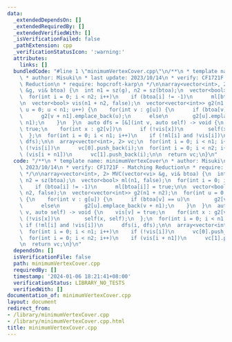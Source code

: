```yaml
---
data:
  _extendedDependsOn: []
  _extendedRequiredBy: []
  _extendedVerifiedWith: []
  _isVerificationFailed: false
  _pathExtension: cpp
  _verificationStatusIcon: ':warning:'
  attributes:
    links: []
  bundledCode: "#line 1 \"minimumVertexCover.cpp\"\n/**\n * template name: minimumVertexCover\n\
    \ * author: Misuki\n * last update: 2023/10/14\n * verify: CF1721F - Matching\
    \ Reduction\n * require: hopcroft-karp\n */\n\narray<vector<int>, 2> MVC(vector<vi>\
    \ &g, vi& btoa) {\n  int n1 = sz(g), n2 = sz(btoa);\n  vector<bool> ml(n1, false);\n\
    \  for(int i = 0; i < n2; i++)\n    if (btoa[i] != -1)\n      ml[btoa[i]] = true;\n\
    \n  vector<bool> vis(n1 + n2, false);\n  vector<vector<int>> g2(n1 + n2);\n  for(int\
    \ u = 0; u < n1; u++) {\n    for(int v : g[u]) {\n      if (btoa[v] == u)\n  \
    \      g2[v + n1].emplace_back(u);\n      else\n        g2[u].emplace_back(v +\
    \ n1);\n    }\n  }\n  auto dfs = [&](int v, auto self) -> void {\n    vis[v] =\
    \ true;\n    for(int x : g2[v])\n      if (!vis[x])\n        self(x, self);\n\
    \  };\n  for(int i = 0; i < n1; i++)\n    if (!ml[i] and !vis[i])\n      dfs(i,\
    \ dfs);\n\n  array<vector<int>, 2> vc;\n  for(int i = 0; i < n1; i++)\n    if\
    \ (!vis[i])\n      vc[0].push_back(i);\n  for(int i = 0; i < n2; i++)\n    if\
    \ (vis[i + n1])\n      vc[1].push_back(i);\n\n  return vc;\n}\n"
  code: "/**\n * template name: minimumVertexCover\n * author: Misuki\n * last update:\
    \ 2023/10/14\n * verify: CF1721F - Matching Reduction\n * require: hopcroft-karp\n\
    \ */\n\narray<vector<int>, 2> MVC(vector<vi> &g, vi& btoa) {\n  int n1 = sz(g),\
    \ n2 = sz(btoa);\n  vector<bool> ml(n1, false);\n  for(int i = 0; i < n2; i++)\n\
    \    if (btoa[i] != -1)\n      ml[btoa[i]] = true;\n\n  vector<bool> vis(n1 +\
    \ n2, false);\n  vector<vector<int>> g2(n1 + n2);\n  for(int u = 0; u < n1; u++)\
    \ {\n    for(int v : g[u]) {\n      if (btoa[v] == u)\n        g2[v + n1].emplace_back(u);\n\
    \      else\n        g2[u].emplace_back(v + n1);\n    }\n  }\n  auto dfs = [&](int\
    \ v, auto self) -> void {\n    vis[v] = true;\n    for(int x : g2[v])\n      if\
    \ (!vis[x])\n        self(x, self);\n  };\n  for(int i = 0; i < n1; i++)\n   \
    \ if (!ml[i] and !vis[i])\n      dfs(i, dfs);\n\n  array<vector<int>, 2> vc;\n\
    \  for(int i = 0; i < n1; i++)\n    if (!vis[i])\n      vc[0].push_back(i);\n\
    \  for(int i = 0; i < n2; i++)\n    if (vis[i + n1])\n      vc[1].push_back(i);\n\
    \n  return vc;\n}\n"
  dependsOn: []
  isVerificationFile: false
  path: minimumVertexCover.cpp
  requiredBy: []
  timestamp: '2024-01-06 18:21:41+08:00'
  verificationStatus: LIBRARY_NO_TESTS
  verifiedWith: []
documentation_of: minimumVertexCover.cpp
layout: document
redirect_from:
- /library/minimumVertexCover.cpp
- /library/minimumVertexCover.cpp.html
title: minimumVertexCover.cpp
---
```

